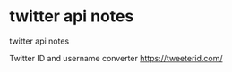 # twitter api notes
 twitter api notes
 
 Twitter ID and username converter
 https://tweeterid.com/
